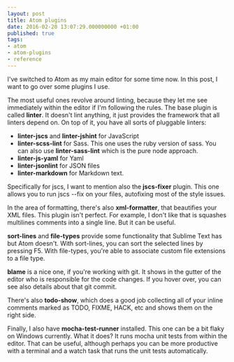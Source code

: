 ```yaml
---
layout: post
title: Atom plugins
date: 2016-02-20 13:07:29.000000000 +01:00
published: true
tags:
- atom
- atom-plugins
- reference
---
```


I've switched to Atom as my main editor for some time now. In this post, I want to go over some plugins I use.<!--more-->

The most useful ones revolve around linting, because they let me see immediately within the editor if I'm following the rules. The base plugin is called <strong>linter</strong>. It doesn't lint anything, it just provides the framework that all linters depend on. On top of it, you have all sorts of pluggable linters:
<ul>
<li><strong>linter-jscs</strong> and <strong>linter-jshint</strong> for JavaScript</li>
<li><strong>linter-scss-lint</strong> for Sass. This one uses the ruby version of sass. You can also use <strong>linter-sass-lint</strong> which is the pure node approach.</li>
<li><strong>linter-js-yaml</strong> for Yaml</li>
<li><strong>linter-jsonlint</strong> for JSON files</li>
<li><strong>linter-markdown</strong> for Markdown text.</li>
</ul>

Specifically for jscs, I want to mention also the<strong> jscs-fixer</strong> plugin. This one allows you to run jscs --fix on your files, autofixing most of the style issues.

In the area of formatting, there's also <strong>xml-formatter</strong>, that beautifies your XML files. This plugin isn't perfect. For example, I don't like that is squashes multilines comments into a single line. But it can be useful.

<strong>sort-lines</strong> and <strong>file-types</strong> provide some functionality that Sublime Text has but Atom doesn't. With sort-lines, you can sort the selected lines by pressing F5. With file-types, you're able to associate custom file extensions to a file type.

<strong>blame</strong> is a nice one, if you're working with git. It shows in the gutter of the editor who is responsible for the code changes. If you hover over, you can see also details about that git commit.

There's also <strong>todo-show</strong>, which does a good job collecting all of your inline comments marked as TODO, FIXME, HACK, etc and shows them on the right side.

Finally, I also have <strong>mocha-test-runner</strong> installed. This one can be a bit flaky on Windows currently. What it does? It runs mocha unit tests from within the editor. That can be useful, although perhaps you can be more productive with a terminal and a watch task that runs the unit tests automatically.
